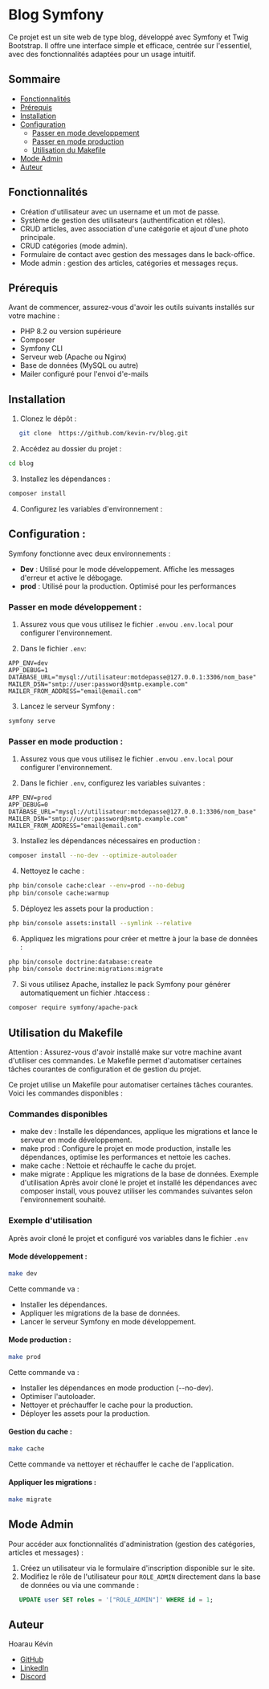 # Blog Symfony

Ce projet est un site web de type blog, développé avec Symfony et Twig Bootstrap. Il offre une interface simple et efficace, centrée sur l'essentiel, avec des fonctionnalités adaptées pour un usage intuitif. 

## Sommaire

- [Fonctionnalités](#fonctionnalités)
- [Prérequis](#prérequis)
- [Installation](#installation)
- [Configuration](#configuration)
  - [Passer en mode developpement](#passer-en-mode-developpement)
  - [Passer en mode production](#passer-en-mode-production)
  - [Utilisation du Makefile](#utilisation-du-makefile)
- [Mode Admin](#mode-admin)
- [Auteur](#auteur)

## Fonctionnalités

- Création d'utilisateur avec un username et un mot de passe.
- Système de gestion des utilisateurs (authentification et rôles).
- CRUD articles, avec association d'une catégorie et ajout d'une photo principale.
- CRUD catégories (mode admin).
- Formulaire de contact avec gestion des messages dans le back-office.
- Mode admin : gestion des articles, catégories et messages reçus.

## Prérequis

Avant de commencer, assurez-vous d'avoir les outils suivants installés sur votre machine :

- PHP 8.2 ou version supérieure
- Composer
- Symfony CLI
- Serveur web (Apache ou Nginx)
- Base de données (MySQL ou autre)
- Mailer configuré pour l'envoi d'e-mails

## Installation

1. Clonez le dépôt :
```bash
   git clone  https://github.com/kevin-rv/blog.git
```
2. Accédez au dossier du projet :
```bash
cd blog
```

3. Installez les dépendances :
```bash 
composer install
```

4. Configurez les variables d'environnement :

## Configuration : 

Symfony fonctionne avec deux environnements : 

- **Dev** : Utilisé pour le mode développement. Affiche les messages d'erreur et active le débogage. 
- **prod** : Utilisé pour la production. Optimisé pour les performances 

### Passer en mode développement : 

1. Assurez vous que vous utilisez le fichier `.env`ou `.env.local` pour configurer l'environnement.

2. Dans le fichier `.env`:

```env
APP_ENV=dev
APP_DEBUG=1
DATABASE_URL="mysql://utilisateur:motdepasse@127.0.0.1:3306/nom_base" 
MAILER_DSN="smtp://user:password@smtp.example.com"
MAILER_FROM_ADDRESS="email@email.com"
```
3. Lancez le serveur Symfony : 
```bash
symfony serve
```
### Passer en mode production : 

1. Assurez vous que vous utilisez le fichier `.env`ou `.env.local` pour configurer l'environnement.

2. Dans le fichier `.env`,  configurez les variables suivantes :

```env
APP_ENV=prod
APP_DEBUG=0
DATABASE_URL="mysql://utilisateur:motdepasse@127.0.0.1:3306/nom_base" 
MAILER_DSN="smtp://user:password@smtp.example.com"
MAILER_FROM_ADDRESS="email@email.com"
```
3. Installez les dépendances nécessaires en production :

```bash
composer install --no-dev --optimize-autoloader  
```

4. Nettoyez le cache :
```bash
php bin/console cache:clear --env=prod --no-debug
php bin/console cache:warmup
```

5. Déployez les assets pour la production :
```bash 
php bin/console assets:install --symlink --relative
```

6. Appliquez les migrations pour créer et mettre à jour la base de données :
```bash
php bin/console doctrine:database:create
php bin/console doctrine:migrations:migrate
```

7. Si vous utilisez Apache, installez le pack Symfony pour générer automatiquement un fichier .htaccess :

```bash
composer require symfony/apache-pack
```

## Utilisation du Makefile

Attention : Assurez-vous d'avoir installé make sur votre machine avant d'utiliser ces commandes. Le Makefile permet d'automatiser certaines tâches courantes de configuration et de gestion du projet.

Ce projet utilise un Makefile pour automatiser certaines tâches courantes. Voici les commandes disponibles : 

### Commandes disponibles
- make dev : Installe les dépendances, applique les migrations et lance le serveur en mode développement.
- make prod : Configure le projet en mode production, installe les dépendances, optimise les performances et nettoie les caches.
- make cache : Nettoie et réchauffe le cache du projet.
- make migrate : Applique les migrations de la base de données.
Exemple d'utilisation
Après avoir cloné le projet et installé les dépendances avec composer install, vous pouvez utiliser les commandes suivantes selon l'environnement souhaité.

### Exemple d'utilisation
Après avoir cloné le projet et configuré vos variables dans le fichier `.env`

#### Mode développement :
```bash
make dev
```
Cette commande va : 

- Installer les dépendances.
- Appliquer les migrations de la base de données.
- Lancer le serveur Symfony en mode développement.

#### Mode production : 
```bash
make prod
```
Cette commande va : 

- Installer les dépendances en mode production (--no-dev).
- Optimiser l'autoloader.
- Nettoyer et préchauffer le cache pour la production.
- Déployer les assets pour la production.

#### Gestion du cache :
```bash
make cache
```
Cette commande va nettoyer et réchauffer le cache de l'application.

#### Appliquer les migrations :
```bash
make migrate
```
## Mode Admin

Pour accéder aux fonctionnalités d'administration (gestion des catégories, articles et messages) :

1. Créez un utilisateur via le formulaire d'inscription disponible sur le site.
2. Modifiez le rôle de l'utilisateur pour `ROLE_ADMIN` directement dans la base de données ou via une commande :
```sql
   UPDATE user SET roles = '["ROLE_ADMIN"]' WHERE id = 1;
```

## Auteur

Hoarau Kévin

- [GitHub](https://github.com/kevin-rv)
- [LinkedIn](https://www.linkedin.com/in/k%C3%A9vin-hoarau/)
- [Discord](https://discord.com/users/keyru69)